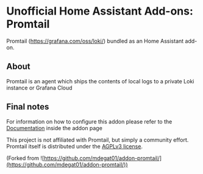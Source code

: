 # Unofficial Home Assistant Add-ons: Promtail

Promtail (<https://grafana.com/oss/loki/>) bundled as an Home Assistant add-on.

## About

Promtail is an agent which ships the contents of local logs to a private Loki
instance or Grafana Cloud

## Final notes

For information on how to configure this addon please refer to the
[Documentation](DOCS.md) inside the addon page

This project is not affiliated with Promtail, but simply a community effort.
Promtail itself is distributed under the
[AGPLv3 license](https://www.gnu.org/licenses/agpl-3.0.de.html).

(Forked from
![https://github.com/mdegat01/addon-promtail/](https://github.com/mdegat01/addon-promtail/))
